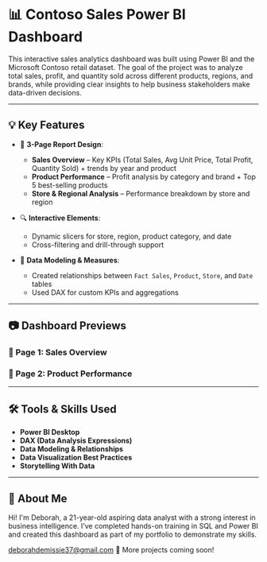 # 📊 Contoso Sales Power BI Dashboard

This interactive sales analytics dashboard was built using Power BI and the Microsoft Contoso retail dataset. The goal of the project was to analyze total sales, profit, and quantity sold across different products, regions, and brands, while providing clear insights to help business stakeholders make data-driven decisions.

---

## 💡 Key Features

- 📌 **3-Page Report Design**:
  - **Sales Overview** – Key KPIs (Total Sales, Avg Unit Price, Total Profit, Quantity Sold) + trends by year and product
  - **Product Performance** – Profit analysis by category and brand + Top 5 best-selling products
  - **Store & Regional Analysis** – Performance breakdown by store and region

- 🔍 **Interactive Elements**:
  - Dynamic slicers for store, region, product category, and date
  - Cross-filtering and drill-through support

- 📐 **Data Modeling & Measures**:
  - Created relationships between `Fact Sales`, `Product`, `Store`, and `Date` tables
  - Used DAX for custom KPIs and aggregations

---

## 📷 Dashboard Previews

### 📄 Page 1: Sales Overview

### 📄 Page 2: Product Performance
---

## 🛠 Tools & Skills Used

- **Power BI Desktop**
- **DAX (Data Analysis Expressions)**
- **Data Modeling & Relationships**
- **Data Visualization Best Practices**
- **Storytelling With Data**

---

## 🚀 About Me

Hi! I'm Deborah, a 21-year-old aspiring data analyst with a strong interest in business intelligence. I’ve completed hands-on training in SQL and Power BI and created this dashboard as part of my portfolio to demonstrate my skills.

deborahdemissie37@gmail.com
📁 More projects coming soon!

